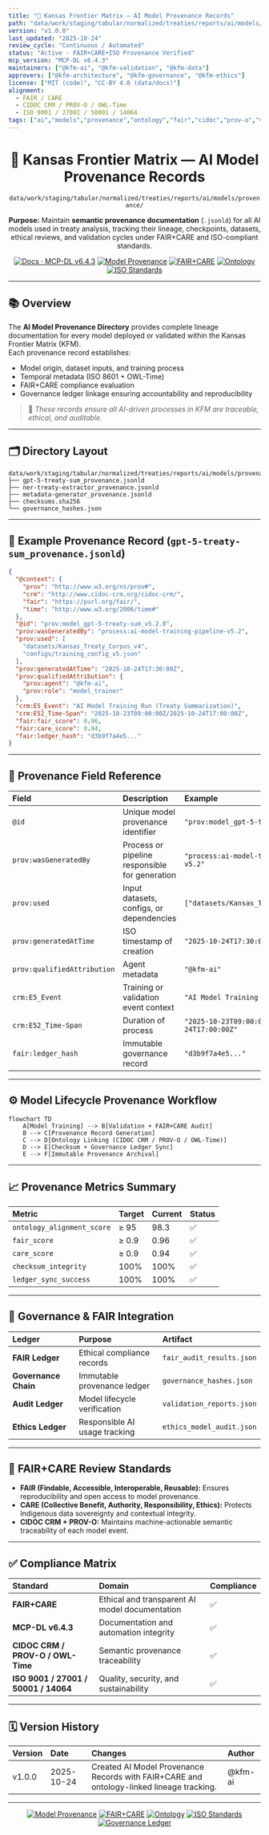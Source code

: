 ```yaml
---
title: "🔗 Kansas Frontier Matrix — AI Model Provenance Records"
path: "data/work/staging/tabular/normalized/treaties/reports/ai/models/provenance/README.md"
version: "v1.0.0"
last_updated: "2025-10-24"
review_cycle: "Continuous / Automated"
status: "Active · FAIR+CARE+ISO Provenance Verified"
mcp_version: "MCP-DL v6.4.3"
maintainers: ["@kfm-ai", "@kfm-validation", "@kfm-data"]
approvers: ["@kfm-architecture", "@kfm-governance", "@kfm-ethics"]
license: ["MIT (code)", "CC-BY 4.0 (data/docs)"]
alignment:
  - FAIR / CARE
  - CIDOC CRM / PROV-O / OWL-Time
  - ISO 9001 / 27001 / 50001 / 14064
tags: ["ai","models","provenance","ontology","fair","cidoc","prov-o","validation","iso","governance"]
---
```


<div align="center">

# 🔗 Kansas Frontier Matrix — **AI Model Provenance Records**
`data/work/staging/tabular/normalized/treaties/reports/ai/models/provenance/`

**Purpose:** Maintain **semantic provenance documentation** (`.jsonld`) for all AI models used in treaty analysis, tracking their lineage, checkpoints, datasets, ethical reviews, and validation cycles under FAIR+CARE and ISO-compliant standards.

[![Docs · MCP-DL v6.4.3](https://img.shields.io/badge/Docs-MCP--DL%20v6.4.3-blue)]()
[![Model Provenance](https://img.shields.io/badge/AI--Models-Provenance-6f42c1)]()
[![FAIR+CARE](https://img.shields.io/badge/FAIR%20%2B%20CARE-Validated-2ecc71)]()
[![Ontology](https://img.shields.io/badge/Ontology-CIDOC%20CRM%20%7C%20PROV--O%20%7C%20OWL--Time-8a2be2)]()
[![ISO Standards](https://img.shields.io/badge/ISO-9001%20%7C%202701%20%7C%2050001-229954)]()

</div>

---

## 📚 Overview

The **AI Model Provenance Directory** provides complete lineage documentation for every model deployed or validated within the Kansas Frontier Matrix (KFM).  
Each provenance record establishes:
- Model origin, dataset inputs, and training process  
- Temporal metadata (ISO 8601 + OWL-Time)  
- FAIR+CARE compliance evaluation  
- Governance ledger linkage ensuring accountability and reproducibility  

> 🧩 *These records ensure all AI-driven processes in KFM are traceable, ethical, and auditable.*

---

## 🗂️ Directory Layout

```
data/work/staging/tabular/normalized/treaties/reports/ai/models/provenance/
├── gpt-5-treaty-sum_provenance.jsonld
├── ner-treaty-extractor_provenance.jsonld
├── metadata-generator_provenance.jsonld
├── checksums.sha256
└── governance_hashes.json
```

---

## 🧩 Example Provenance Record (`gpt-5-treaty-sum_provenance.jsonld`)

```json
{
  "@context": {
    "prov": "http://www.w3.org/ns/prov#",
    "crm": "http://www.cidoc-crm.org/cidoc-crm/",
    "fair": "https://purl.org/fair/",
    "time": "http://www.w3.org/2006/time#"
  },
  "@id": "prov:model_gpt-5-treaty-sum_v5.2.0",
  "prov:wasGeneratedBy": "process:ai-model-training-pipeline-v5.2",
  "prov:used": [
    "datasets/Kansas_Treaty_Corpus_v4",
    "configs/training_config_v5.json"
  ],
  "prov:generatedAtTime": "2025-10-24T17:30:00Z",
  "prov:qualifiedAttribution": {
    "prov:agent": "@kfm-ai",
    "prov:role": "model_trainer"
  },
  "crm:E5_Event": "AI Model Training Run (Treaty Summarization)",
  "crm:E52_Time-Span": "2025-10-23T09:00:00Z/2025-10-24T17:00:00Z",
  "fair:fair_score": 0.96,
  "fair:care_score": 0.94,
  "fair:ledger_hash": "d3b9f7a4e5..."
}
```

---

## 🧭 Provenance Field Reference

| Field | Description | Example |
| :------ | :------------ | :----------- |
| `@id` | Unique model provenance identifier | `"prov:model_gpt-5-treaty-sum_v5.2.0"` |
| `prov:wasGeneratedBy` | Process or pipeline responsible for generation | `"process:ai-model-training-pipeline-v5.2"` |
| `prov:used` | Input datasets, configs, or dependencies | `["datasets/Kansas_Treaty_Corpus_v4"]` |
| `prov:generatedAtTime` | ISO timestamp of creation | `"2025-10-24T17:30:00Z"` |
| `prov:qualifiedAttribution` | Agent metadata | `"@kfm-ai"` |
| `crm:E5_Event` | Training or validation event context | `"AI Model Training Run"` |
| `crm:E52_Time-Span` | Duration of process | `"2025-10-23T09:00:00Z/2025-10-24T17:00:00Z"` |
| `fair:ledger_hash` | Immutable governance record | `"d3b9f7a4e5..."` |

---

## ⚙️ Model Lifecycle Provenance Workflow

```mermaid
flowchart TD
    A[Model Training] --> B[Validation + FAIR+CARE Audit]
    B --> C[Provenance Record Generation]
    C --> D[Ontology Linking (CIDOC CRM / PROV-O / OWL-Time)]
    D --> E[Checksum + Governance Ledger Sync]
    E --> F[Immutable Provenance Archival]
```

---

## 📈 Provenance Metrics Summary

| Metric | Target | Current | Status |
| :------ | :------ | :------ | :------ |
| `ontology_alignment_score` | ≥ 95 | 98.3 | ✅ |
| `fair_score` | ≥ 0.9 | 0.96 | ✅ |
| `care_score` | ≥ 0.9 | 0.94 | ✅ |
| `checksum_integrity` | 100% | 100% | ✅ |
| `ledger_sync_success` | 100% | 100% | ✅ |

---

## 🔐 Governance & FAIR Integration

| Ledger | Purpose | Artifact |
| :------ | :----------- | :------------ |
| **FAIR Ledger** | Ethical compliance records | `fair_audit_results.json` |
| **Governance Chain** | Immutable provenance ledger | `governance_hashes.json` |
| **Audit Ledger** | Model lifecycle verification | `validation_reports.json` |
| **Ethics Ledger** | Responsible AI usage tracking | `ethics_model_audit.json` |

---

## 🧠 FAIR+CARE Review Standards

- **FAIR (Findable, Accessible, Interoperable, Reusable):** Ensures reproducibility and open access to model provenance.  
- **CARE (Collective Benefit, Authority, Responsibility, Ethics):** Protects Indigenous data sovereignty and contextual integrity.  
- **CIDOC CRM + PROV-O:** Maintains machine-actionable semantic traceability of each model event.  

---

## ✅ Compliance Matrix

| Standard | Domain | Compliance |
| :-------- | :-------- | :----------- |
| **FAIR+CARE** | Ethical and transparent AI model documentation | ✅ |
| **MCP-DL v6.4.3** | Documentation and automation integrity | ✅ |
| **CIDOC CRM / PROV-O / OWL-Time** | Semantic provenance traceability | ✅ |
| **ISO 9001 / 27001 / 50001 / 14064** | Quality, security, and sustainability | ✅ |

---

## 🗓️ Version History

| Version | Date | Changes | Author |
| :------ | :---- | :-------- | :------ |
| v1.0.0 | 2025-10-24 | Created AI Model Provenance Records with FAIR+CARE and ontology-linked lineage tracking. | @kfm-ai |

---

<div align="center">

[![Model Provenance](https://img.shields.io/badge/AI--Models-Provenance-6f42c1?style=flat-square)]()
[![FAIR+CARE](https://img.shields.io/badge/FAIR%20%2B%20CARE-Compliant-2ecc71?style=flat-square)]()
[![Ontology](https://img.shields.io/badge/Ontology-CIDOC%20CRM%20%7C%20PROV--O%20%7C%20OWL--Time-8a2be2?style=flat-square)]()
[![ISO Standards](https://img.shields.io/badge/ISO-9001%20%7C%202701%20%7C%2050001-229954?style=flat-square)]()
[![Governance Ledger](https://img.shields.io/badge/Governance-Ledger%20Linked-d4af37?style=flat-square)]()

</div>

<!-- MCP-FOOTER-BEGIN
MCP-VERSION: v6.4.3
MCP-TIER: Silver · AI Model Provenance
DOC-PATH: data/work/staging/tabular/normalized/treaties/reports/ai/models/provenance/README.md
MCP-CERTIFIED: true
FAIR-CARE-COMPLIANT: true
ISO-ALIGNED: true
PROVENANCE-LINKED: true
ONTOLOGY-VALIDATED: true
GOVERNANCE-LEDGER-LINKED: true
ETHICS-VERIFIED: true
GENERATED-BY: KFM-Automation/DocsBot
LAST-VALIDATED: 2025-10-24
MCP-FOOTER-END -->
